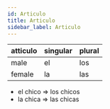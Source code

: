 ```yaml
---
id: Articulo
title: Articulo
sidebar_label: Articulo
---
```


| atticulo | singular | plural |
| -------- | -------- | ------ |
| male     | el       | los    |
| female   | la       | las    |

- el chico => los chicos
- la chica => las chicas
